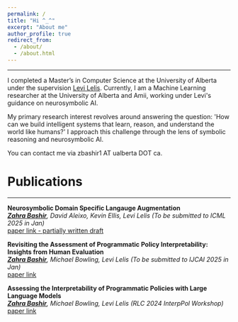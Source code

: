 ```yaml
---
permalink: /
title: "Hi ^_^"
excerpt: "About me"
author_profile: true
redirect_from: 
  - /about/
  - /about.html
---
```


---
I completed a Master’s in Computer Science at the University of Alberta under the supervision [Levi Lelis](https://webdocs.cs.ualberta.ca/~santanad/). Currently, I am a Machine Learning researcher at the University of Alberta and Amii, working under Levi's guidance on neurosymbolic AI.


My primary research interest revolves around answering the question: 'How can we build intelligent systems that learn, reason, and understand the world like humans?' I approach this challenge through the lens of symbolic reasoning and neurosymbolic AI.

You can contact me via zbashir1 AT ualberta DOT ca.

Publications
======
---

**Neurosymbolic Domain Specific Langauge Augmentation**\
*<ins>**Zahra Bashir**</ins>, David Aleixo, Kevin Ellis, Levi Lelis (To be submitted to ICML 2025 in Jan)*\
[paper link - partially written draft]()


**Revisiting the Assessment of Programmatic Policy Interpretability: Insights from Human Evaluation**\
*<ins>**Zahra Bashir**</ins>, Michael Bowling, Levi Lelis (To be submitted to IJCAI 2025 in Jan)*\
[paper link](https://www.researchgate.net/publication/386080072_Revisiting_The_Assessment_Of_Programmatic_Policy_Interpretability_Insights_From_Human_Evaluation)


**Assessing the Interpretability of Programmatic Policies with Large Language Models**\
*<ins>**Zahra Bashir**</ins>, Michael Bowling, Levi Lelis (RLC 2024 InterpPol Workshop)*\
[paper link](https://arxiv.org/abs/2311.06979)